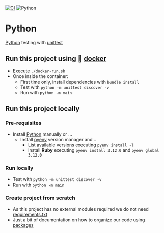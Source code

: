 [![CI](https://github.com/rogervinas/tests-everywhere/actions/workflows/python.yml/badge.svg)](https://github.com/rogervinas/tests-everywhere/actions/workflows/python.yml)
![Python](https://img.shields.io/badge/Python-3.12.0-blue?labelColor=black)

# Python

[Python](https://www.python.org/) testing with [unittest](https://docs.python.org/3/library/unittest.html)

## Run this project using 🐳 [docker](https://www.docker.com/)
* Execute `./docker-run.sh`
* Once inside the container:
    * First time only, install dependencies with `bundle install`
    * Test with `python -m unittest discover -v`
    * Run with `python -m main`

## Run this project locally

### Pre-requisites
* Install [Python](https://www.python.org/downloads/) manually or ...
    * Install [pyenv](https://github.com/pyenv/pyenv) version manager and ..
        * List available versions executing `pyenv install -l`
        * Install **Ruby** executing `pyenv install 3.12.0` and `pyenv global 3.12.0`

### Run locally
* Test with `python -m unittest discover -v`
* Run with `python -m main`

### Create project from scratch
* As this project has no external modules required we do not need [requirements.txt](https://pip.pypa.io/en/stable/reference/requirements-file-format/)
* Just a bit of documentation on how to organize our code using [packages](https://docs.python.org/3/tutorial/modules.html#packages)
